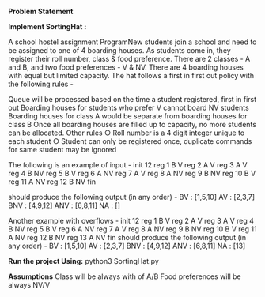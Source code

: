 **Problem Statement**

**Implement SortingHat :**

A school hostel assignment ProgramNew students join a school and need to be assigned to one of 4 boarding houses. As students come in,
they register their roll number, class & food preference. There are 2 classes - A and B, and two food
preferences - V & NV. There are 4 boarding houses with equal but limited capacity. The hat follows a
first in first out policy with the following rules -

Queue will be processed based on the time a student registered, first in first out
Boarding houses for students who prefer V cannot board NV students
Boarding houses for class A would be separate from boarding houses for class B
Once all boarding houses are filled up to capacity, no more students can be allocated.
Other rules
○ Roll number is a 4 digit integer unique to each student
○ Student can only be registered once, duplicate commands for same student may be
ignored


The following is an example of input -
init 12
reg 1 B V
reg 2 A V
reg 3 A V
reg 4 B NV
reg 5 B V
reg 6 A NV
reg 7 A V
reg 8 A NV
reg 9 B NV
reg 10 B V
reg 11 A NV
reg 12 B NV
fin

should produce the following output (in any order) -
BV : [1,5,10]
AV : [2,3,7]
BNV : [4,9,12]
ANV : [6,8,11]
NA : []

Another example with overflows -
init 12
reg 1 B V
reg 2 A V
reg 3 A V
reg 4 B NV
reg 5 B V
reg 6 A NV
reg 7 A V
reg 8 A NV
reg 9 B NV
reg 10 B V
reg 11 A NV
reg 12 B NV
reg 13 A NV
fin
should produce the following output (in any order) -
BV : [1,5,10]
AV : [2,3,7]
BNV : [4,9,12]
ANV : [6,8,11]
NA : [13]

**Run the project Using:**
python3 SortingHat.py

**Assumptions**
Class will be always with of A/B
Food preferences will be always NV/V
